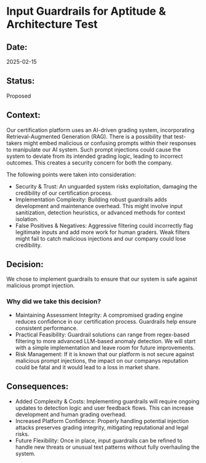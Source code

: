 # Input Guardrails for Aptitude & Architecture Test

## Date:
2025-02-15

## Status:
Proposed

## Context:
Our certification platform uses an AI-driven grading system, incorporating Retrieval-Augmented Generation (RAG). There is a possibility that test-takers might embed malicious or confusing prompts within their responses to manipulate our AI system. Such prompt injections could cause the system to deviate from its intended grading logic, leading to incorrect outcomes. This creates a security concern for both the company.

The following points were taken into consideration:
* Security & Trust: An unguarded system risks exploitation, damaging the credibility of our certification process.
* Implementation Complexity: Building robust guardrails adds development and maintenance overhead. This might involve input sanitization, detection heuristics, or advanced methods for context isolation.
* False Positives & Negatives: Aggressive filtering could incorrectly flag legitimate inputs and add more work for human graders. Weak filters might fail to catch malicious injections and our company could lose credibility.

## Decision:
We chose to implement guardrails to ensure that our system is safe against malicious prompt injection.

### Why did we take this decision?
* Maintaining Assessment Integrity: A compromised grading engine reduces confidence in our certification process. Guardrails help ensure consistent performance.
* Practical Feasibility: Guardrail solutions can range from regex-based filtering to more advanced LLM-based anomaly detection. We will start with a simple implementation and leave room for future improvements.
* Risk Management: If it is known that our platform is not secure against malicious prompt injections, the impact on our companys reputation could be fatal and it would lead to a loss in market share.

## Consequences:
* Added Complexity & Costs: Implementing guardrails will require ongoing updates to detection logic and user feedback flows. This can increase development and human grading overhead.
* Increased Platform Confidence: Properly handling potential injection attacks preserves grading integrity, mitigating reputational and legal risks.
* Future Flexibility: Once in place, input guardrails can be refined to handle new threats or unusual text patterns without fully overhauling the system.